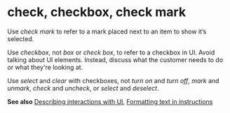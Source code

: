 # check, checkbox, check mark

Use *check mark* to refer to a mark placed next to an item to show it’s selected.

Use *checkbox*, not *box* or *check box*, to refer to a checkbox in UI. Avoid talking about UI elements. Instead, discuss what the customer needs to do or what they're looking at.

Use *select* and *clear* with checkboxes, not *turn on* and *turn off*, *mark* and *unmark*, *check* and *uncheck*, or *select* and *deselect*.

**See also** [Describing interactions with UI](~/procedures-instructions/describing-interactions-with-ui.md), [Formatting text in instructions](~/procedures-instructions/formatting-text-in-instructions.md)  
